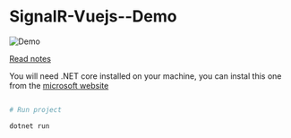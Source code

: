 # SignalR-Vuejs--Demo

![Demo](https://vinceumo.github.io/devNotes/dist/img/signalR.gif)

[Read notes](https://vinceumo.github.io/devNotes/.net/2018/10/29/signalR.html)

You will need .NET core installed on your machine, you can instal this one from the [microsoft website](https://www.microsof)

```bash

# Run project

dotnet run

```